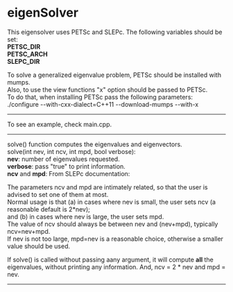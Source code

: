 # eigenSolver

This eigensolver uses PETSc and SLEPc. The following variables should be set:\
**PETSC_DIR\
PETSC_ARCH\
SLEPC_DIR**

To solve a generalized eigenvalue problem, PETSc should be installed with mumps.\
Also, to use the view functions "x" option should be passed to PETSc.\
To do that, when installing PETSc pass the following parameters:\
./configure --with-cxx-dialect=C++11 --download-mumps  --with-x

---

To see an example, check main.cpp.

---

solve() function computes the eigenvalues and eigenvectors.\
solve(int nev, int ncv, int mpd, bool verbose):\
**nev**: number of eigenvalues requested.\
**verbose**: pass "true" to print information.\
**ncv** and **mpd**: From SLEPc documentation:

 The parameters ncv and mpd are intimately related, so that the user is advised to set one of them at most.\
 Normal usage is that (a) in cases where nev is small, the user sets ncv (a reasonable default is 2*nev);\
 and (b) in cases where nev is large, the user sets mpd.\
 The value of ncv should always be between nev and (nev+mpd), typically ncv=nev+mpd.\
 If nev is not too large, mpd=nev is a reasonable choice, otherwise a smaller value should be used.
 
 If solve() is called without passing aany argument, it will compute **all** the eigenvalues, without printing any information. And, ncv = 2 * nev and mpd = nev.

---
